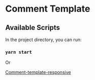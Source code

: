 # Comment Template

## Available Scripts

In the project directory, you can run:

### `yarn start`

Or

[Comment-template-responsive](https://comment-template.vercel.app/)
